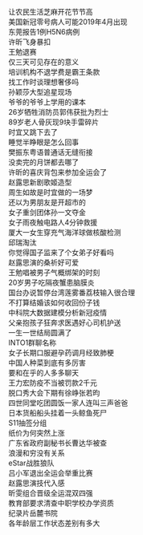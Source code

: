 让农民生活芝麻开花节节高  
美国新冠零号病人可能2019年4月出现  
东莞报告1例H5N6病例  
许昕飞身暴扣  
王勉退赛  
仅三天可见存在的意义  
培训机构不退学费是霸王条款  
找工作时谈理想奢侈吗  
孙颖莎大型追星现场  
爷爷的爷爷上学用的课本  
26岁牺牲消防员郭伟获批为烈士  
89岁老人骨灰现9块手雷碎片  
时宜又跳下去了  
睡觉半睁眼是怎么回事  
樊振东粤语普通话无缝衔接  
没卖完的月饼都去哪了  
许昕的喜庆背包来参加全运会了  
赵露思新剧歌姬造型  
周生如故是时宜做的一场梦  
还以为男朋友是开超市的  
女子重剑团体孙一文夺金  
女子雨夜触电路人4分钟救援  
厦大一女生穿充气海洋球做核酸检测  
邱瑞淘汰  
你觉得国子监来了个女弟子好看吗  
赵露思演的桑祈好可爱  
王勉唱被男子气概绑架的时刻  
20岁男子吃隔夜蟹患脑膜炎  
国台办说暂停台湾莲雾番荔枝输入很合理  
不打算结婚该如何收回份子钱  
中科院大数据建模分析新冠疫情  
父亲抱孩子狂奔求医遇好心司机护送  
一生一世结局圆满了  
INTO1群聊名称  
女子长期口服避孕药调月经致肺梗  
中国人种菜到底有多厉害  
要和在乎的人多多聊天  
王力宏防疫不当被罚款2千元  
脱口秀大会下期有徐峥张若昀  
四世同堂吃团圆饭一家人连叫三声爸爸  
日本货船船头挂着一头鲸鱼死尸  
S11抽签分组  
纸价为何突然上涨  
广东省政府副秘书长曹达华被查  
浪漫和穷没有关系  
eStar战胜狼队  
吕小军退出全运会举重比赛  
赵露思演技代入感  
昕雯组合晋级全运混双四强  
教育部要求清查中职学校办学资质  
纪录片岳麓书院  
各年龄层工作状态差别有多大  
